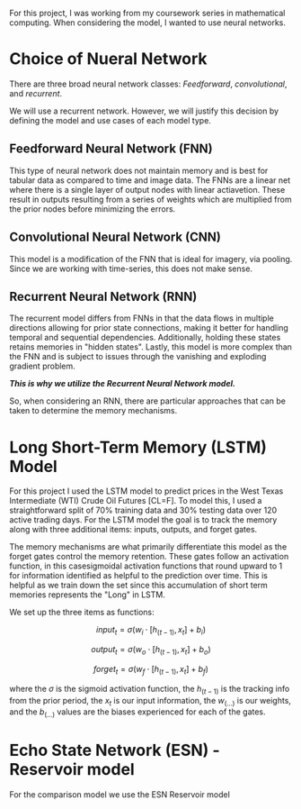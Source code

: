 For this project, I was working from my coursework series in mathematical computing. When considering the model, I wanted to use neural networks.

# Choice of Nueral Network

There are three broad neural network classes: *Feedforward*, *convolutional*, and *recurrent*.

We will use a recurrent network. However, we will justify this decision by defining the model and use cases of each model type.

## Feedforward Neural Network (FNN)

This type of neural network does not maintain memory and is best for tabular data as compared to time and image data. The FNNs are a linear net where there is a single layer of output nodes with linear actiavetion. These result in outputs resulting from a series of weights which are multiplied from the prior nodes before minimizing the errors.

## Convolutional Neural Network (CNN)

This model is a modification of the FNN that is ideal for imagery, via pooling. Since we are working with time-series, this does not make sense.
## Recurrent Neural Network (RNN)

The recurrent model differs from FNNs in that the data flows in multiple directions allowing for prior state connections, making it better for handling temporal and sequential dependencies. Additionally, holding these states retains memories in "hidden states". Lastly, this model is more complex than the FNN and is subject to issues through the vanishing and exploding gradient problem.

***This is why we utilize the Recurrent Neural Network model.***

So, when considering an RNN, there are particular approaches that can be taken to determine the memory mechanisms.

# Long Short-Term Memory (LSTM) Model

For this project I used the LSTM model to predict prices in the West Texas Intermediate (WTI) Crude Oil Futures [CL=F]. To model this, I used a straightforward split of 70% training data and 30% testing data over 120 active trading days. For the LSTM model the goal is to track the memory along with three additional items: inputs, outputs, and forget gates. 

The memory mechanisms are what primarily differentiate this model as the forget gates control the memory retention. These gates follow an activation function, in this casesigmoidal activation functions that round upward to 1 for information identified as helpful to the prediction over time. This is helpful as we train down the set since this accumulation of short term memories represents the "Long" in LSTM.

We set up the three items as functions:

$$input_t = \sigma(w_i \cdot [h_(t-1), x_t] + b_i)$$

$$output_t = \sigma(w_o \cdot [h_(t-1), x_t] + b_o)$$

$$forget_t = \sigma(w_f \cdot [h_(t-1), x_t] + b_f)$$

where the $\sigma$ is the sigmoid activation function, the $h_(t-1)$ is the tracking info from the prior period, the $x_t$ is our input information, the $w_(...)$ is our weights, and the $b_(...)$ values are the biases experienced for each of the gates.

# Echo State Network (ESN) - Reservoir model

For the comparison model we use the ESN Reservoir model

